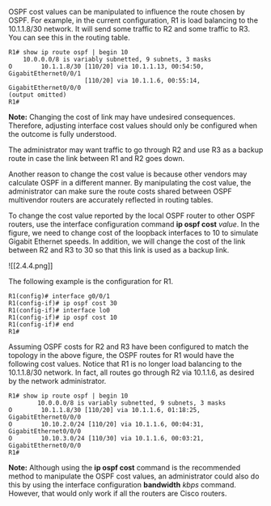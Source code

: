 OSPF cost values can be manipulated to influence the route chosen by OSPF. For example, in the current configuration, R1 is load balancing to the 10.1.1.8/30 network. It will send some traffic to R2 and some traffic to R3. You can see this in the routing table.

```
R1# show ip route ospf | begin 10      
	10.0.0.0/8 is variably subnetted, 9 subnets, 3 masks
O        10.1.1.8/30 [110/20] via 10.1.1.13, 00:54:50, GigabitEthernet0/0/1                     
					 [110/20] via 10.1.1.6, 00:55:14, GigabitEthernet0/0/0
(output omitted)
R1#
```

**Note:** Changing the cost of link may have undesired consequences. Therefore, adjusting interface cost values should only be configured when the outcome is fully understood.

The administrator may want traffic to go through R2 and use R3 as a backup route in case the link between R1 and R2 goes down.

Another reason to change the cost value is because other vendors may calculate OSPF in a different manner. By manipulating the cost value, the administrator can make sure the route costs shared between OSPF multivendor routers are accurately reflected in routing tables.

To change the cost value reported by the local OSPF router to other OSPF routers, use the interface configuration command **ip ospf cost** _value_. In the figure, we need to change cost of the loopback interfaces to 10 to simulate Gigabit Ethernet speeds. In addition, we will change the cost of the link between R2 and R3 to 30 so that this link is used as a backup link.

![[2.4.4.png]]

The following example is the configuration for R1.

```
R1(config)# interface g0/0/1
R1(config-if)# ip ospf cost 30
R1(config-if)# interface lo0
R1(config-if)# ip ospf cost 10
R1(config-if)# end
R1#
```

Assuming OSPF costs for R2 and R3 have been configured to match the topology in the above figure, the OSPF routes for R1 would have the following cost values. Notice that R1 is no longer load balancing to the 10.1.1.8/30 network. In fact, all routes go through R2 via 10.1.1.6, as desired by the network administrator.

```
R1# show ip route ospf | begin 10      
		10.0.0.0/8 is variably subnetted, 9 subnets, 3 masks
O        10.1.1.8/30 [110/20] via 10.1.1.6, 01:18:25, GigabitEthernet0/0/0
O        10.10.2.0/24 [110/20] via 10.1.1.6, 00:04:31, GigabitEthernet0/0/0
O        10.10.3.0/24 [110/30] via 10.1.1.6, 00:03:21, GigabitEthernet0/0/0
R1#
```

**Note:** Although using the **ip ospf cost** command is the recommended method to manipulate the OSPF cost values, an administrator could also do this by using the interface configuration **bandwidth** _kbps_ command. However, that would only work if all the routers are Cisco routers.